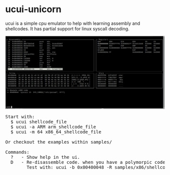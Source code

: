 # ucui-unicorn

ucui is a simple cpu emulator to help with learning assembly and shellcodes.
It has partial support for linux syscall decoding.

![Sample screenshot](https://raw.githubusercontent.com/eahlstrom/ucui-unicorn/master/images/ucui_screenshot1.png)


<pre>
Start with:
  $ ucui shellcode_file
  $ ucui -a ARM arm_shellcode_file
  $ ucui -m 64 x86_64_shellcode_file

Or checkout the examples within samples/

Commands:
  ?   - Show help in the ui.
  D   - Re-disassemble code. when you have a polymorpic code this is handy.
        Test with: ucui -b 0x00400048 -R samples/x86/shellcodes/execve_rot7.sc

</pre>
